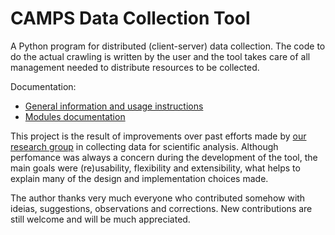 CAMPS Data Collection Tool
=====

A Python program for distributed (client-server) data collection. The code to do the actual crawling is written by the user and the tool takes care of all management needed to distribute resources to be collected. 

Documentation:

* [General information and usage instructions](https://github.com/fghso/camps-dct/wiki)
* [Modules documentation](http://fghso.github.io/camps-dct/)

This project is the result of improvements over past efforts made by [our research group](http://www.camps.dcc.ufmg.br/) in collecting data for scientific analysis. Although perfomance was always a concern during the development of the tool, the main goals were (re)usability, flexibility and extensibility, what helps to explain many of the design and implementation choices made.

The author thanks very much everyone who contributed somehow with ideias, suggestions, observations and corrections. New contributions are still welcome and will be much appreciated.
